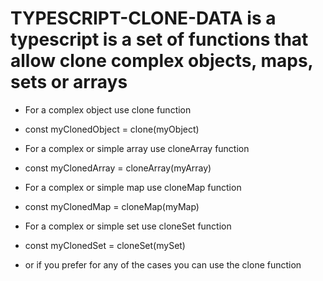 # TYPESCRIPT-CLONE-DATA is a typescript is a set of functions that allow clone complex objects, maps, sets or arrays
* For a complex object use clone function
- const myClonedObject = clone(myObject)
* For a complex or simple array use cloneArray function
- const myClonedArray = cloneArray(myArray)
* For a complex or simple map use cloneMap function
- const myClonedMap = cloneMap(myMap)
* For a complex or simple set use cloneSet function
- const myClonedSet = cloneSet(mySet)

* or if you prefer for any of the cases you can use the clone function
